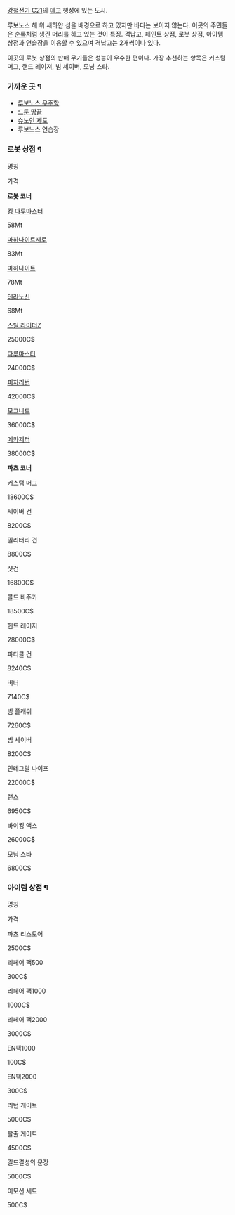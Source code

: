 [강철전기 C21](%EA%B0%95%EC%B2%A0%EC%A0%84%EA%B8%B0%20C21.md)의
[데고](%EB%8D%B0%EA%B3%A0.md) 행성에 있는 도시.

루보노스 해 위 새하얀 섬을 배경으로 하고 있지만 바다는 보이지 않는다. 이곳의 주민들은
[순록](%EC%88%9C%EB%A1%9D.md)처럼 생긴 머리를 하고 있는 것이 특징. 격납고, 페인트 상점, 로봇 상점, 아이템
상점과 연습장을 이용할 수 있으며 격납고는 2개씩이나 있다.

이곳의 로봇 상점의 판매 무기들은 성능이 우수한 편이다. 가장 추천하는 항목은 커스텀 머그, 핸드 레이저, 빔 세이버, 모닝 스타.  

### 가까운 곳 ¶

  * [루보노스 우주항](%EB%A3%A8%EB%B3%B4%EB%85%B8%EC%8A%A4%20%EC%9A%B0%EC%A3%BC%ED%95%AD.md)
  * [드룬 땅끝](%EB%93%9C%EB%A3%AC%20%EB%95%85%EB%81%9D.md)
  * [슈노인 제도](%EC%8A%88%EB%85%B8%EC%9D%B8%20%EC%A0%9C%EB%8F%84.md)
  * 루보노스 연습장  

### 로봇 상점 ¶

명칭

가격

**로봇 코너**

[킹 다루마스터](%ED%82%B9%20%EB%8B%A4%EB%A3%A8%EB%A7%88%EC%8A%A4%ED%84%B0.md)

58Mt

[마하나이트제로](%EB%A7%88%ED%95%98%EB%82%98%EC%9D%B4%ED%8A%B8%20%EC%A0%9C%EB%A1%9C.md)

83Mt

[마하나이트](%EB%A7%88%ED%95%98%EB%82%98%EC%9D%B4%ED%8A%B8.md)

78Mt

[테라노신](%ED%85%8C%EB%9D%BC%EB%85%B8%EC%8B%A0.md)

68Mt

[스틸 라이더Z](%EC%8A%A4%ED%8B%B8%20%EB%9D%BC%EC%9D%B4%EB%8D%94.md)

25000C$

[다루마스터](%EB%8B%A4%EB%A3%A8%EB%A7%88%EC%8A%A4%ED%84%B0.md)

24000C$

[피자리번](%ED%94%BC%EC%9E%90%EB%A6%AC%EB%B2%88.md)

42000C$

[모그니드](%EB%AA%A8%EA%B7%B8%EB%8B%88%EB%93%9C.md)

36000C$

[메카제터](%EB%A9%94%EC%B9%B4%EC%A0%9C%ED%84%B0.md)

38000C$

**파츠 코너**

커스텀 머그

18600C$

세이버 건

8200C$

밀리터리 건

8800C$

샷건

16800C$

콜드 바주카

18500C$

핸드 레이저

28000C$

파티클 건

8240C$

버너

7140C$

빔 플래쉬

7260C$

빔 세이버

8200C$

인테그랄 나이프

22000C$

랜스

6950C$

바이킹 액스

26000C$

모닝 스타

6800C$

### 아이템 상점 ¶

명칭

가격

파츠 리스토어

2500C$

리페어 팩500

300C$

리페어 팩1000

1000C$

리페어 팩2000

3000C$

EN팩1000

100C$

EN팩2000

300C$

리턴 게이트

5000C$

탈출 게이트

4500C$

길드결성의 문장

5000C$

이모션 세트

500C$

